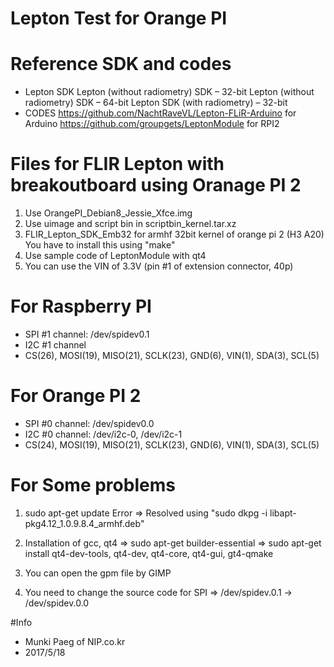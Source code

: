 # Lepton Test for Orange PI


# Reference SDK and codes
- Lepton SDK
  Lepton (without radiometry) SDK – 32-bit
  Lepton (without radiometry) SDK – 64-bit
  Lepton SDK (with radiometry) – 32-bit
- CODES 
  https://github.com/NachtRaveVL/Lepton-FLiR-Arduino for Arduino
  https://github.com/groupgets/LeptonModule for RPI2

# Files for FLIR Lepton with breakoutboard using Oranage PI 2
1. Use OrangePI_Debian8_Jessie_Xfce.img
2. Use uimage and script bin in scriptbin_kernel.tar.xz
3. FLIR_Lepton_SDK_Emb32 for armhf 32bit kernel of orange pi 2 (H3 A20)
   You have to install this using "make"
4. Use sample code of LeptonModule with qt4
5. You can use the VIN of 3.3V (pin #1 of extension connector, 40p)

# For Raspberry PI
- SPI #1 channel: /dev/spidev0.1
- I2C #1 channel
- CS(26), MOSI(19), MISO(21), SCLK(23), GND(6), VIN(1), SDA(3), SCL(5)

# For Orange PI 2
- SPI #0 channel: /dev/spidev0.0
- I2C #0 channel: /dev/i2c-0, /dev/i2c-1
- CS(24), MOSI(19), MISO(21), SCLK(23), GND(6), VIN(1), SDA(3), SCL(5)

# For Some problems
1. sudo apt-get update Error
   => Resolved using "sudo dkpg -i libapt-pkg4.12_1.0.9.8.4_armhf.deb"

2. Installation of gcc, qt4 
   => sudo apt-get builder-essential
   => sudo apt-get install qt4-dev-tools, qt4-dev, qt4-core, qt4-gui, gt4-qmake

3. You can open the gpm file by GIMP

4. You need to change the source code for SPI
   => /dev/spidev.0.1 -> /dev/spidev.0.0

#Info
- Munki Paeg of NIP.co.kr 
- 2017/5/18
